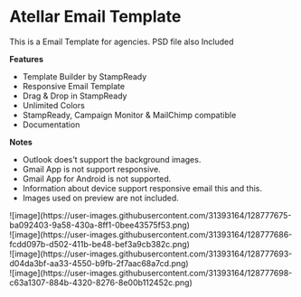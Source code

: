 # Atellar Email Template
 This is a Email Template for agencies. PSD file also Included
<p><strong>Features</strong></p>
<ul>
<li>Template Builder by StampReady</li>
<li>Responsive Email Template</li>
<li>Drag &amp; Drop in StampReady</li>
<li>Unlimited Colors</li>
<li>StampReady, Campaign Monitor &amp; MailChimp compatible</li>
<li>Documentation</li>
</ul>

<p><strong>Notes</strong></p>
<ul>
<li>Outlook does&rsquo;t support the background images.</li>
<li>Gmail App is not support responsive.</li>
<li>Gmail App for Android is not supported.</li>
<li>Information about device support responsive email this and this.</li>
<li>Images used on preview are not included.</li>
</ul>
![image](https://user-images.githubusercontent.com/31393164/128777675-ba092403-9a58-430a-8ff1-0bee43575f53.png)<br/>
![image](https://user-images.githubusercontent.com/31393164/128777686-fcdd097b-d502-411b-be48-bef3a9cb382c.png)<br/>
![image](https://user-images.githubusercontent.com/31393164/128777693-d04da3bf-aa33-4550-b9fb-2f7aac68a7cd.png)<br/>
![image](https://user-images.githubusercontent.com/31393164/128777698-c63a1307-884b-4320-8276-8e00b112452c.png)<br/>
